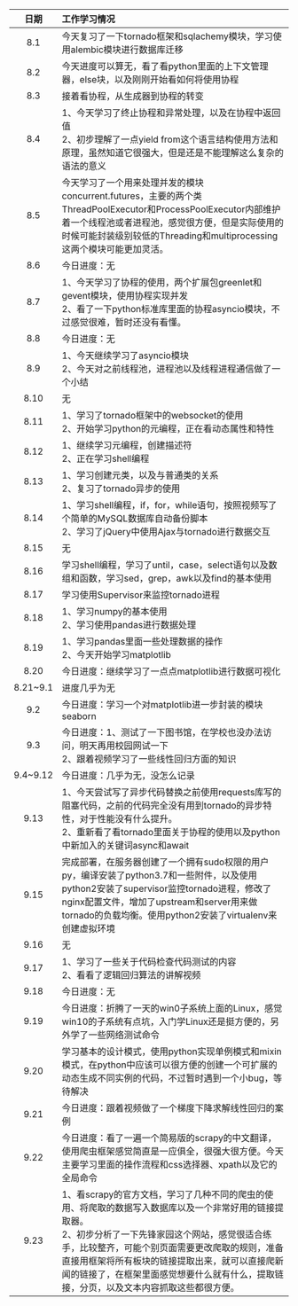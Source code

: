 日期|工作学习情况
:-:|:-
8.1|今天复习了一下tornado框架和sqlachemy模块，学习使用alembic模块进行数据库迁移
8.2|今天进度可以算无，看了看python里面的上下文管理器，else块，以及刚刚开始看如何将使用协程
8.3|接着看协程，从生成器到协程的转变
8.4|1、今天学习了终止协程和异常处理，以及在协程中返回值</br>2、初步理解了一点yield from这个语言结构使用方法和原理，虽然知道它很强大，但是还是不能理解这么复杂的语法的意义
8.5|今天学习了一个用来处理并发的模块concurrent.futures，主要的两个类ThreadPoolExecutor和ProcessPoolExecutor内部维护着一个线程池或者进程池，感觉很方便，但是实际使用的时候可能封装级别较低的Threading和multiprocessing这两个模块可能更加灵活。
8.6|今日进度：无
8.7|1、今天学习了协程的使用，两个扩展包greenlet和gevent模块，使用协程实现并发</br>2、看了一下python标准库里面的协程asyncio模块，不过感觉很难，暂时还没有看懂。
8.8|今日进度：无
8.9|1、今天继续学习了asyncio模块</br>2、今天对之前线程池，进程池以及线程进程通信做了一个小结
8.10|无
8.11|1、学习了tornado框架中的websocket的使用</br>2、开始学习python的元编程，正在看动态属性和特性
8.12|1、继续学习元编程，创建描述符</br>2、正在学习shell编程
8.13|1、学习创建元类，以及与普通类的关系</br>2、复习了tornado异步的使用
8.14|1、学习shell编程，if，for，while语句，按照视频写了个简单的MySQL数据库自动备份脚本</br>2、学习了jQuery中使用Ajax与tornado进行数据交互
8.15|无
8.16|学习shell编程，学习了until，case，select语句以及数组和函数，学习sed，grep，awk以及find的基本使用
8.17|学习使用Supervisor来监控tornado进程
8.18|1、学习numpy的基本使用</br>2、学习使用pandas进行数据处理
8.19|1、学习pandas里面一些处理数据的操作</br>2、今天开始学习matplotlib
8.20|今日进度：继续学习了一点点matplotlib进行数据可视化
8.21~9.1|进度几乎为无
9.2|今日进度：学习一个对matplotlib进一步封装的模块seaborn
9.3|今日进度：1、测试了一下图书馆，在学校也没办法访问，明天再用校园网试一下</br>2、跟着视频学习了一些线性回归方面的知识
9.4~9.12|今日进度：几乎为无，没怎么记录
9.13|1、今天尝试写了异步代码替换之前使用requests库写的阻塞代码，之前的代码完全没有用到tornado的异步特性，对于性能没有什么提升。</br>2、重新看了看tornado里面关于协程的使用以及python中新加入的关键词async和await
9.15|完成部署，在服务器创建了一个拥有sudo权限的用户py，编译安装了python3.7和一些附件，以及使用python2安装了supervisor监控tornado进程，修改了nginx配置文件，增加了upstream和server用来做tornado的负载均衡。使用python2安装了virtualenv来创建虚拟环境
9.16|无
9.17|1、学习了一些关于代码检查代码测试的内容</br>2、看看了逻辑回归算法的讲解视频
9.18|今日进度：无
9.19|今日进度：折腾了一天的win0子系统上面的Linux，感觉win10的子系统有点坑，入门学Linux还是挺方便的，另外学了一些网络测试命令
9.20|学习基本的设计模式，使用python实现单例模式和mixin模式，在python中应该可以很方便的创建一个可扩展的动态生成不同实例的代码，不过暂时遇到一个小bug，等待解决
9.21|今日进度：跟着视频做了一个梯度下降求解线性回归的案例
9.22|今日进度：看了一遍一个简易版的scrapy的中文翻译，使用爬虫框架感觉简直是一应俱全，很强大很方便。今天主要学习里面的操作流程和css选择器、xpath以及它的全局命令
9.23|1、看scrapy的官方文档，学习了几种不同的爬虫的使用、将爬取的数据写入数据库以及一个非常好用的链接提取器。</br>2、初步分析了一下先锋家园这个网站，感觉很适合练手，比较整齐，可能个别页面需要更改爬取的规则，准备直接用框架将所有板块的链接提取出来，就可以直接爬新闻的链接了，在框架里面感觉想要什么就有什么，提取链接，分页，以及文本内容抓取这些都很方便。

